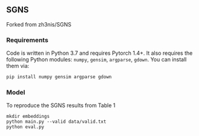 ## SGNS
Forked from zh3nis/SGNS

### Requirements
Code is written in Python 3.7 and requires Pytorch 1.4+. It also requires the following Python modules: `numpy`, `gensim`, `argparse`, `gdown`. You can install them via:
```bash
pip install numpy gensim argparse gdown
```

### Model
To reproduce the SGNS results from Table 1
```
mkdir embeddings
python main.py --valid data/valid.txt
python eval.py
```
